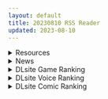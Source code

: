 ```yaml
---
layout: default
title: 20230810 RSS Reader
updated: 2023-08-10
---
```


<details class='content-parent'>
<summary>
Resources
</summary>
<details class='content-child'>
<summary>
<span class='rss-title'> [R18资源相关][悬赏金额:666]求一个R18MMD </span> <a class='rss-link' href='https://gmgard.com/gm123274' target='_blank'>&nbsp;</a>
<div class='rss-published'> 🕛 20230809 16:47:00</div>
</summary>
<img src="https://static.gmgard.us/Images/upload/17275092332378764.jpg" /><br /><p>具体描述与最佳答案要求：</p>
</details>
<details class='content-child'>
<summary>
<span class='rss-title'> [未知字幕组][ピンクパイナップル]キミはやさしく寝取られる THE ANIMATION 第1-4卷[890MB] </span> <a class='rss-link' href='https://gmgard.com/gm123275' target='_blank'>&nbsp;</a>
<div class='rss-published'> 🕛 20230809 16:43:55</div>
</summary>
<img src="https://static.gmgard.us/Images/upload/94178092351154653.jpg" /><br /><p>系列作了</p>
</details>
<details class='content-child'>
<summary>
<span class='rss-title'> (C102) [X∞MODEL (錦♡愛)] 学園催眠カノジョ ~冴えない僕に爆乳清楚系グラドルの彼女が出来た理由~ (オリジナル) </span> <a class='rss-link' href='https://gmgard.com/gm123276' target='_blank'>&nbsp;</a>
<div class='rss-published'> 🕛 20230809 15:57:28</div>
</summary>
<img src="https://static.gmgard.us/Images/upload/19093092357279313.jpg" /><br /><p>经典催眠术又来了。</p>
</details>
<details class='content-child'>
<summary>
<span class='rss-title'> 庆祝绅士之庭十周年,即日起本站求物版正式启用啦! </span> <a class='rss-link' href='https://gmgard.com/gm123255' target='_blank'>&nbsp;</a>
<div class='rss-published'> 🕛 20230809 14:29:52</div>
</summary>
<img src="https://static.gmgard.us/Images/upload/16988082223488428.jpg" /><br /><p>今天是2023年8月8号，从第一个beta版本公布，绅士之庭终于已经走到了第十个年头</p>
</details>
<details class='content-child'>
<summary>
<span class='rss-title'> 求物版(beta)版使用教程+试行版规 </span> <a class='rss-link' href='https://gmgard.com/gm123246' target='_blank'>&nbsp;</a>
<div class='rss-published'> 🕛 20230809 14:29:51</div>
</summary>
<img src="https://static.gmgard.us/Images/upload/26718082113353103.jpg" /><br /><p>请对自己的求物帖负责，并尊重热心的回答者。</p>
</details>
<details class='content-child'>
<summary>
<span class='rss-title'> [230726] マッシュル-MASHLE- Soundtrack Vol.1/横山克 [FLAC] </span> <a class='rss-link' href='https://gmgard.com/gm123273' target='_blank'>&nbsp;</a>
<div class='rss-published'> 🕛 20230809 13:33:42</div>
</summary>
<img src="https://static.gmgard.us/Images/upload/20952092133422459.jpg" /><br /><p>漫改动画《肌肉魔法使马修》的原声带，里面有几首不错的燃曲。</p>
</details>
<details class='content-child'>
<summary>
<span class='rss-title'> [钢华团汉化组][RJ276942][pink-noise (みずいろめがね)] Girl on Mom ふたりは恋人 </span> <a class='rss-link' href='https://gmgard.com/gm123272' target='_blank'>&nbsp;</a>
<div class='rss-published'> 🕛 20230809 12:45:55</div>
</summary>
<img src="https://static.gmgard.us/Images/upload/16580092045548210.jpg" /><br /><p>母女相恋的百合故事。</p>
</details>
<details class='content-child'>
<summary>
<span class='rss-title'> [无修正][未知字幕组][ピンクパイナップル] 遺作 1-3 </span> <a class='rss-link' href='https://gmgard.com/gm123271' target='_blank'>&nbsp;</a>
<div class='rss-published'> 🕛 20230809 12:08:34</div>
</summary>
<img src="https://iili.io/HtQrpln.gif" /><br /><p>调教补档经典老番</p>
</details>
<details class='content-child'>
<summary>
<span class='rss-title'> [RJ01081508] [こぐま企画]6月の君と僕[186M/百度] </span> <a class='rss-link' href='https://gmgard.com/gm123269' target='_blank'>&nbsp;</a>
<div class='rss-published'> 🕛 20230809 09:47:00</div>
</summary>
<img src="https://static.gmgard.us/Images/upload/19864091520273129.jpg" /><br /><p>放学后与那个女孩在课堂上和回家路上的性爱模拟器
“空荡荡的教室里响起雨声，掩盖了我和你的猥亵行为……”
与她交流，解锁场景、功能等世界线。</p>
</details>
<details class='content-child'>
<summary>
<span class='rss-title'> [东方][RJ179146][FocasLens]幻想人形演舞 V1.34[300MB] </span> <a class='rss-link' href='https://gmgard.com/gm123270' target='_blank'>&nbsp;</a>
<div class='rss-published'> 🕛 20230809 09:26:11</div>
</summary>
<img src="https://static.gmgard.us/Images/upload/35082091550098713.jpg" /><br /><p>Dlsite补票</p>
</details>
<details class='content-child'>
<summary>
<span class='rss-title'> [已结贴][R18资源相关][悬赏300棒棒糖]求一个野比大雄的生化危机相似的RPG的色色版 </span> <a class='rss-link' href='https://gmgard.com/gm123263' target='_blank'>&nbsp;</a>
<div class='rss-published'> 🕛 20230809 09:23:15</div>
</summary>
<img src="https://static.gmgard.us/Images/upload/22553091045403248.jpg" /><br /><p>这个游戏是我最开始是在站内玩到的，因为它优秀的h演出（l2d哦！）和雷同的剧情让我对它印象很深。但是由于年代久远可能已经删帖了，目前站内我搜索不到，故来求物版碰碰运气，我相信各位老绅士品鉴无数，应该是玩过这款汉化游戏的（没错，当时站内有汉化版）。</p>
</details>
<details class='content-child'>
<summary>
<span class='rss-title'> [自购] [合集] [无修正] [marrubi][Patreon]截至2023.8.3部分动画合集共25部 </span> <a class='rss-link' href='https://gmgard.com/gm123264' target='_blank'>&nbsp;</a>
<div class='rss-published'> 🕛 20230809 08:52:28</div>
</summary>
<img src="https://static.gmgard.us/Images/upload/15574091124141917.jpg" /><br /><p>口味比较淡，受不了纯度过高的福瑞</p>
</details>
<details class='content-child'>
<summary>
<span class='rss-title'> [Steam官中][230728][Lovely Games]Hot And Lovely :Violet </span> <a class='rss-link' href='https://gmgard.com/gm123266' target='_blank'>&nbsp;</a>
<div class='rss-published'> 🕛 20230809 06:52:40</div>
</summary>
<img src="https://static.gmgard.us/Images/upload/10677091210599640.jpg" /><br /><p>分享一款画风唯美而社保的精品互动SLG中文游戏：【新作】

火辣可爱：紫罗兰 STEAM官方中文步兵版

游戏概述：
这是【Lovely Games】在23年7月28日发布的一款精品互动SLG。
在STEAM已经发布官方中文版，且还是步兵不骑马版本，非常良心。
这是一款找茬类型游戏，通过点击图片区域选择左右两副图之间不同。
过关后可解锁和美女的各种超社保互动活动，且还拥有作弊一键通关。</p>
</details>
<details class='content-child'>
<summary>
<span class='rss-title'> [软件分享] 小猫互传浏览器 - 在线看漫画小说 ver 1.43.1 </span> <a class='rss-link' href='https://gmgard.com/gm123268' target='_blank'>&nbsp;</a>
<div class='rss-published'> 🕛 20230809 06:52:17</div>
</summary>
<img src="https://static.gmgard.us/Images/upload/19288091345588417.jpg" /><br /><p>介绍&nbsp;</p>
</details>
<details class='content-child'>
<summary>
<span class='rss-title'> [中文步兵][RJ01073903][KineticDog]Ruled by Rule ~規則支配~ </span> <a class='rss-link' href='https://gmgard.com/gm123265' target='_blank'>&nbsp;</a>
<div class='rss-published'> 🕛 20230809 06:44:01</div>
</summary>
<img src="https://static.gmgard.us/Images/upload/17641091132036778.jpg" /><br /><p>虽然DL上是骑兵的，但今天在逛海外社区的时候发现有，而且是步兵的，只能说海外社区的东西就是……看来要去翻翻老帖子了</p>
</details>
<details class='content-child'>
<summary>
<span class='rss-title'> [已结贴][R18资源相关][悬赏金额:1000]求一个像素游戏 </span> <a class='rss-link' href='https://gmgard.com/gm123267' target='_blank'>&nbsp;</a>
<div class='rss-published'> 🕛 20230809 06:42:44</div>
</summary>
<img src="https://static.gmgard.us/Images/upload/2984091236573646.jpg" /><br /><p>图片与求物内容无关</p>
</details>
<details class='content-child'>
<summary>
<span class='rss-title'> [已结帖][R18资源相关][悬赏金额:300]求3D漫画名字(3/3) </span> <a class='rss-link' href='https://gmgard.com/gm123262' target='_blank'>&nbsp;</a>
<div class='rss-published'> 🕛 20230809 06:40:41</div>
</summary>
<img src="https://static.gmgard.us/Images/upload/11458091029043603.jpg" /><br /><p>具体描述与最佳答案要求：</p>
</details>
<details class='content-child'>
<summary>
<span class='rss-title'> [已结帖][R18资源相关][悬赏金额:300]求3D漫画名字(2/3) </span> <a class='rss-link' href='https://gmgard.com/gm123261' target='_blank'>&nbsp;</a>
<div class='rss-published'> 🕛 20230809 06:40:41</div>
</summary>
<img src="https://static.gmgard.us/Images/upload/9789092223571421.jpg" /><br /><p>具体描述与最佳答案要求：</p>
</details>
<details class='content-child'>
<summary>
<span class='rss-title'> [R18资源相关][悬赏金额:300]求3D漫画名字(1/3) </span> <a class='rss-link' href='https://gmgard.com/gm123260' target='_blank'>&nbsp;</a>
<div class='rss-published'> 🕛 20230809 06:40:41</div>
</summary>
<img src="https://static.gmgard.us/Images/upload/12929091022122854.jpg" /><br /><p>具体描述与最佳答案要求：</p>
</details>

</details>
<details class='content-parent'>
<summary>
News
</summary>

</details>
<details class='content-parent'>
<summary>
DLsite Game Ranking
</summary>
<details class='content-child'>
<summary>
<span class='rss-title'> Ruled by Rule ～規則支配～ [KineticDog] </span> <a class='rss-link' href='https://www.dlsite.com/maniax/work/=/product_id/RJ01073903.html' target='_blank'>&nbsp;</a>
<div class='rss-published'> 🕛 20230810 13:09:43</div>
</summary>
<img src ="http://img.dlsite.jp/modpub/images2/work/doujin/RJ01074000/RJ01073903_img_main.jpg"/><br/>強姦や催眠洗脳のエッチ要素を主に、戦闘も含むRPGです。エッチな内容は戦闘部分に重点を置いており、戦闘敗北CGを待つことはなくエロ演出はすべて戦闘シーンで行われます。
</details>
<details class='content-child'>
<summary>
<span class='rss-title'> 満車率300% 弐:Append.2 ハコヅメ連結ぱっち [ベルゼブブ] </span> <a class='rss-link' href='https://www.dlsite.com/maniax/work/=/product_id/RJ01026171.html' target='_blank'>&nbsp;</a>
<div class='rss-published'> 🕛 20230810 13:09:43</div>
</summary>
<img src ="http://img.dlsite.jp/modpub/images2/work/doujin/RJ01027000/RJ01026171_img_main.jpg"/><br/>満車率300%弐のアップグレードデータです。
</details>
<details class='content-child'>
<summary>
<span class='rss-title'> バレないように裸コートで露出するセレカさん [しーぶるそふと] </span> <a class='rss-link' href='https://www.dlsite.com/maniax/work/=/product_id/RJ01062825.html' target='_blank'>&nbsp;</a>
<div class='rss-published'> 🕛 20230810 13:09:43</div>
</summary>
<img src ="http://img.dlsite.jp/modpub/images2/work/doujin/RJ01063000/RJ01062825_img_main.jpg"/><br/>過激な露出がしたい vs 過激なほどバレやすくなる! あなたはバレない? ドキドキ感異常! 新感覚の3Dステルス露出アクションゲーム
</details>
<details class='content-child'>
<summary>
<span class='rss-title'> 護身術道場 秘密のNTRレッスン [WAKUWAKU] </span> <a class='rss-link' href='https://www.dlsite.com/maniax/work/=/product_id/RJ01053661.html' target='_blank'>&nbsp;</a>
<div class='rss-published'> 🕛 20230810 13:09:43</div>
</summary>
<img src ="http://img.dlsite.jp/modpub/images2/work/doujin/RJ01054000/RJ01053661_img_main.jpg"/><br/>これはシミュレーション系のエロゲーで、ユーモアな要素が盛り込まれています。
</details>
<details class='content-child'>
<summary>
<span class='rss-title'> 満車率300% 弐:Append.1 保母さん連結ぱっち [ベルゼブブ] </span> <a class='rss-link' href='https://www.dlsite.com/maniax/work/=/product_id/RJ01026164.html' target='_blank'>&nbsp;</a>
<div class='rss-published'> 🕛 20230810 13:09:43</div>
</summary>
<img src ="http://img.dlsite.jp/modpub/images2/work/doujin/RJ01027000/RJ01026164_img_main.jpg"/><br/>満車率300%弐のアップグレードデータです。
</details>

</details>
<details class='content-parent'>
<summary>
DLsite Voice Ranking
</summary>
<details class='content-child'>
<summary>
<span class='rss-title'> 【添い寝えっち】甘やかし上手で癒してくれる同棲お姉ちゃん。【癒しおま◯こ】 [桃色みんと] </span> <a class='rss-link' href='https://www.dlsite.com/maniax/work/=/product_id/RJ01065779.html' target='_blank'>&nbsp;</a>
<div class='rss-published'> 🕛 20230810 13:09:46</div>
</summary>
<img src ="http://img.dlsite.jp/modpub/images2/work/doujin/RJ01066000/RJ01065779_img_main.jpg"/><br/>貴方を溺愛して止まないエッチなお姉ちゃんに密着され、ひたすら甘やかし添い寝で囁きおま◯こをされたい…。「君だけの甘トロ溺愛おまんこで...おかしくなっちゃえ...♪」甘えん坊の貴方を小さい頃からお世話してくれるドスケベなお姉ちゃん。大きなおっぱいに包まれる贅沢なぬくぬくオマ◯コ性活を始めてみませんか?
</details>
<details class='content-child'>
<summary>
<span class='rss-title'> 小穴按摩・特别之夜 [青春×フェティシズム] </span> <a class='rss-link' href='https://www.dlsite.com/maniax/work/=/product_id/RJ01078989.html' target='_blank'>&nbsp;</a>
<div class='rss-published'> 🕛 20230810 13:09:46</div>
</summary>
<img src ="http://img.dlsite.jp/modpub/images2/work/doujin/RJ01079000/RJ01078989_img_main.jpg"/><br/>青春岁月,没有又如何。但仅限今晚也好,请过上充满欢乐甜美色色的一晚吧!仅限一晚的按摩师女主角们大集结♪为您献上极致色情的集锦型物语。成年人的青春,要体验一下看看吗?
</details>
<details class='content-child'>
<summary>
<span class='rss-title'> 小穴按摩・特別之夜 [青春×フェティシズム] </span> <a class='rss-link' href='https://www.dlsite.com/maniax/work/=/product_id/RJ01078993.html' target='_blank'>&nbsp;</a>
<div class='rss-published'> 🕛 20230810 13:09:46</div>
</summary>
<img src ="http://img.dlsite.jp/modpub/images2/work/doujin/RJ01079000/RJ01078993_img_main.jpg"/><br/>青春歲月,沒有又如何。但僅限今晚也好,請過上充滿歡樂甜美色色的一晚吧!僅限一晚的按摩師女主角們大集結♪為您獻上極致色情的合集型物語。成年人的青春,要體驗一下看看嗎?
</details>
<details class='content-child'>
<summary>
<span class='rss-title'> 小穴按摩·特别包 [青春×フェティシズム] </span> <a class='rss-link' href='https://www.dlsite.com/maniax/work/=/product_id/RJ01081182.html' target='_blank'>&nbsp;</a>
<div class='rss-published'> 🕛 20230810 13:09:46</div>
</summary>
<img src ="http://img.dlsite.jp/modpub/images2/work/doujin/RJ01082000/RJ01081182_img_main.jpg"/><br/>超级特大量650分钟!小穴按摩,全部装进去了! 到2023年现在为止发布的小穴按摩系列“真实恋爱小穴按摩”“认真恋爱小穴按摩”“真心恋爱小穴按摩”“纯情恋爱小穴按摩”“单蠢恋爱小〇按摩”以上的5作挤挤地整合在了一个包里!
</details>
<details class='content-child'>
<summary>
<span class='rss-title'> 気になるあの子を、常識改変で肉奴隷に堕とす [スイカ熟成保証委員会] </span> <a class='rss-link' href='https://www.dlsite.com/maniax/work/=/product_id/RJ438225.html' target='_blank'>&nbsp;</a>
<div class='rss-published'> 🕛 20230810 13:09:46</div>
</summary>
<img src ="http://img.dlsite.jp/modpub/images2/work/doujin/RJ439000/RJ438225_img_main.jpg"/><br/>無表情クールな美少女JKを、常識改変で肉奴隷に堕とします
</details>

</details>
<details class='content-parent'>
<summary>
DLsite Comic Ranking
</summary>
<details class='content-child'>
<summary>
<span class='rss-title'> 夏のヤリなおし4 [水蓮の宿] </span> <a class='rss-link' href='https://www.dlsite.com/maniax/work/=/product_id/RJ01073324.html' target='_blank'>&nbsp;</a>
<div class='rss-published'> 🕛 20230810 13:09:48</div>
</summary>
<img src ="http://img.dlsite.jp/modpub/images2/work/doujin/RJ01074000/RJ01073324_img_main.jpg"/><br/>夏×田舎×隣家の美人母×汗だくセックス  誰もが一度は夢想し求めたであろう 最高の‘夏’をサークル‘水蓮の宿’が描き出す  幼馴染の母(元教師)xかつての教え子
</details>
<details class='content-child'>
<summary>
<span class='rss-title'> 女子校の性欲処理係として編入した男子生徒による記録 [あのんの大洪水伝説] </span> <a class='rss-link' href='https://www.dlsite.com/maniax/work/=/product_id/RJ439801.html' target='_blank'>&nbsp;</a>
<div class='rss-published'> 🕛 20230810 13:09:48</div>
</summary>
<img src ="http://img.dlsite.jp/modpub/images2/work/doujin/RJ440000/RJ439801_img_main.jpg"/><br/>これは女子校でただ一人の男子である『性欲処理係』のあなたと 欲求不満なドスケベ女子達との濃厚変態プレイの記録である──… 女子校に編入させられたあなたを待っていたのは、思春期でムラムラが止まらない女の子たちとの淫らな日々!?溜まりに溜まった性欲とこじれまくった性癖を解放すべく、 あの手この手であなたに変態プレイを求めてくる彼女達… ド淫乱なニオイフェチ女子に囲まれた、スケベ過ぎる学園性活!
</details>
<details class='content-child'>
<summary>
<span class='rss-title'> 退魔師の淫堕-相馬日奈編(5) [New World] </span> <a class='rss-link' href='https://www.dlsite.com/maniax/work/=/product_id/RJ01084207.html' target='_blank'>&nbsp;</a>
<div class='rss-published'> 🕛 20230810 13:09:48</div>
</summary>
<img src ="http://img.dlsite.jp/modpub/images2/work/doujin/RJ01085000/RJ01084207_img_main.jpg"/><br/>少女退魔師の末路、私が知らないところで、幼馴染は見知らぬ人と変わった
</details>
<details class='content-child'>
<summary>
<span class='rss-title'> 熱血女装少年ヒーローのキミがメンヘラ女にTSしてモブ♀戦闘員に堕ちる漫画 -邪淫TS洗脳 トランス・モブ・セントーインR- [やせうまロール] </span> <a class='rss-link' href='https://www.dlsite.com/maniax/work/=/product_id/RJ01075623.html' target='_blank'>&nbsp;</a>
<div class='rss-published'> 🕛 20230810 13:09:48</div>
</summary>
<img src ="http://img.dlsite.jp/modpub/images2/work/doujin/RJ01076000/RJ01075623_img_main.jpg"/><br/>ラバースーツのピッチリ少年ヒーローが、悪の組織で性依存のメンヘラ♀モブ戦闘員に悪堕ちTS!!前日譚同梱で前作読んでなくても楽しめます!トータル40P越え!
</details>
<details class='content-child'>
<summary>
<span class='rss-title'> お金が無くなったアルちゃんは気づいたら屈強な男たちに囲まれていた件。 [ぞんびと愉快な仲間たち] </span> <a class='rss-link' href='https://www.dlsite.com/maniax/work/=/product_id/RJ371305.html' target='_blank'>&nbsp;</a>
<div class='rss-published'> 🕛 20230810 13:09:48</div>
</summary>
<img src ="http://img.dlsite.jp/modpub/images2/work/doujin/RJ372000/RJ371305_img_main.jpg"/><br/>ブ〇ーアーカイブより社長がハメ撮りするマンガです。
</details>

</details>

